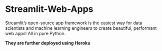 # Streamlit-Web-Apps
Streamlit’s open-source app framework is the easiest way for data scientists and machine learning engineers to create beautiful, performant web apps!  All in pure Python. 

**They are further deployed using Heroku**
